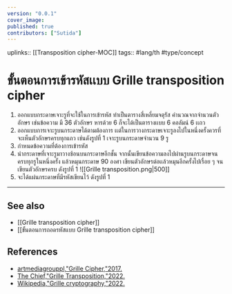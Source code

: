 ```yaml
---
version: "0.0.1"
cover_image:
published: true
contributors: ["Sutida"]
---
```

uplinks:: [[Transposition cipher-MOC]]
tags:: #lang/th #type/concept

# ขั้นตอนการเข้ารหัสเเบบ Grille transposition cipher
1. ออกแบบกระดาษเจาะรูที่จะใช้ในการเข้ารหัส ทำเป็นตารางสี่เหลี่ยมจตุรัส คำนวณจากจำนวนตัวอักษร เช่นข้อความ มี 36 ตัวอักษร หารด้วย 6 ก็จะได้เป็นตารางเเบบ 6 คอลัมน์ 6 เเถว 
2. ออกแบบการเจาะรูบนกระดาษได้ตามต้องการ เเต่ในการวางกระดาษเจาะรูลงไปในหนึ่งครั้งควรที่จะเห็นตัวอักษรครบทุกแถว เช่นดังรูปที่ 1 เจาะรูบนกระดาษจำนวน 9 รู 
3. กำหนดข้อความที่ต้องการเข้ารหัส
4. นำกระดาษที่เจาะรูมาวางซ้อนบนกระดาษอีกชั้น จากนั้นเขียนข้อความลงไปผ่านรูบนกระดาษจนครบทุกรูในหนึ่งครั้ง แล้วหมุนกระดาษ 90 องศา เขียนตัวอักษรต่อเเล้วหมุนอีกครั้งไปเรื่อย ๆ จนเขียนตัวอักษรครบ ดังรูปที่ 1
![[Grille transposition.png|500]]
5. จะได้แผ่นกระดาษที่มีรหัสเขียนไว้ ดังรูปที่ 1 
---
## See also
- [[Grille transposition cipher]]
- [[ขั้นตอนการถอดรหัสแบบ Grille transposition cipher]]
## References
- [artmediagrouppl,"Grille Cipher,"2017.](https://youtu.be/IbmOJEGFlK4)
- [The Chief,"Grille Transposition,"2022.](https://theblackchamber552383191.wordpress.com/2020/11/18/grille-transposition/)
- [Wikipedia,"Grille cryptography,"2022.](https://en.wikipedia.org/wiki/Grille_(cryptography))
